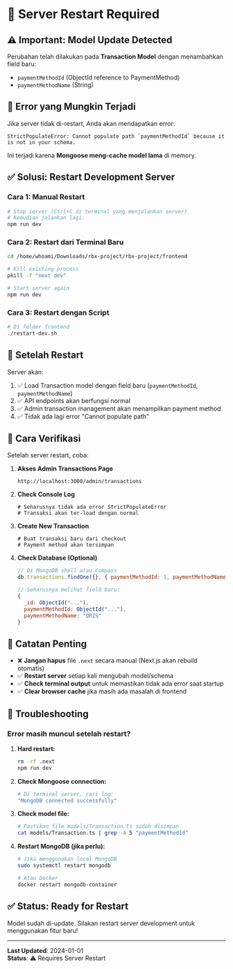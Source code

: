 # 🔄 Server Restart Required

## ⚠️ Important: Model Update Detected

Perubahan telah dilakukan pada **Transaction Model** dengan menambahkan field baru:

- `paymentMethodId` (ObjectId reference to PaymentMethod)
- `paymentMethodName` (String)

## 🚨 Error yang Mungkin Terjadi

Jika server tidak di-restart, Anda akan mendapatkan error:

```
StrictPopulateError: Cannot populate path `paymentMethodId` because it is not in your schema.
```

Ini terjadi karena **Mongoose meng-cache model lama** di memory.

## ✅ Solusi: Restart Development Server

### Cara 1: Manual Restart

```bash
# Stop server (Ctrl+C di terminal yang menjalankan server)
# Kemudian jalankan lagi:
npm run dev
```

### Cara 2: Restart dari Terminal Baru

```bash
cd /home/whoami/Downloads/rbx-project/rbx-project/frontend

# Kill existing process
pkill -f "next dev"

# Start server again
npm run dev
```

### Cara 3: Restart dengan Script

```bash
# Di folder frontend
./restart-dev.sh
```

## 🎯 Setelah Restart

Server akan:

1. ✅ Load Transaction model dengan field baru (`paymentMethodId`, `paymentMethodName`)
2. ✅ API endpoints akan berfungsi normal
3. ✅ Admin transaction management akan menampilkan payment method
4. ✅ Tidak ada lagi error "Cannot populate path"

## 🧪 Cara Verifikasi

Setelah server restart, coba:

1. **Akses Admin Transactions Page**

   ```
   http://localhost:3000/admin/transactions
   ```

2. **Check Console Log**

   ```
   # Seharusnya tidak ada error StrictPopulateError
   # Transaksi akan ter-load dengan normal
   ```

3. **Create New Transaction**

   ```
   # Buat transaksi baru dari checkout
   # Payment method akan tersimpan
   ```

4. **Check Database (Optional)**

   ```javascript
   // Di MongoDB shell atau Compass
   db.transactions.findOne({}, { paymentMethodId: 1, paymentMethodName: 1 })

   // Seharusnya melihat field baru:
   {
     _id: ObjectId("..."),
     paymentMethodId: ObjectId("..."),
     paymentMethodName: "QRIS"
   }
   ```

## 📝 Catatan Penting

- ❌ **Jangan hapus** file `.next` secara manual (Next.js akan rebuild otomatis)
- ✅ **Restart server** setiap kali mengubah model/schema
- ✅ **Check terminal output** untuk memastikan tidak ada error saat startup
- ✅ **Clear browser cache** jika masih ada masalah di frontend

## 🐛 Troubleshooting

### Error masih muncul setelah restart?

1. **Hard restart:**

   ```bash
   rm -rf .next
   npm run dev
   ```

2. **Check Mongoose connection:**

   ```bash
   # Di terminal server, cari log:
   "MongoDB connected successfully"
   ```

3. **Check model file:**

   ```bash
   # Pastikan file models/Transaction.ts sudah disimpan
   cat models/Transaction.ts | grep -A 5 "paymentMethodId"
   ```

4. **Restart MongoDB (jika perlu):**

   ```bash
   # Jika menggunakan local MongoDB
   sudo systemctl restart mongodb

   # Atau Docker
   docker restart mongodb-container
   ```

## ✅ Status: Ready for Restart

Model sudah di-update. Silakan restart server development untuk menggunakan fitur baru!

---

**Last Updated**: 2024-01-01  
**Status**: ⚠️ Requires Server Restart
